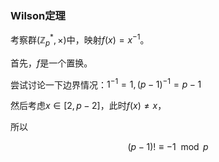 ### Wilson定理


考察群$(\mathbb{Z}_p^*,\times)$中，映射$f(x)=x^{-1}$。

首先，$f$是一个置换。

尝试讨论一下边界情况：$1^{-1}=1,(p-1)^{-1}=p-1$

然后考虑$x\in [2,p-2]$，此时$f(x)\neq x$，



所以


$$
(p-1)!\equiv -1 \mod p
$$